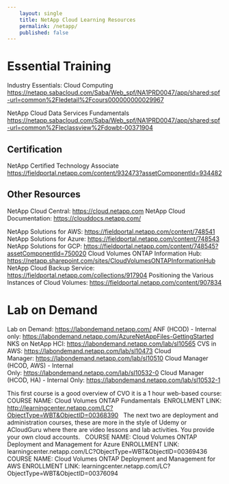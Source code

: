 ```yaml
---
    layout: single
    title: NetApp Cloud Learning Resources
    permalink: /netapp/
    published: false
---
```


# Essential Training
Industry Essentials: Cloud Computing
https://netapp.sabacloud.com/Saba/Web_spf/NA1PRD0047/app/shared;spf-url=common%2Fledetail%2Fcours000000000029967

NetApp Cloud Data Services Fundamentals
https://netapp.sabacloud.com/Saba/Web_spf/NA1PRD0047/app/shared;spf-url=common%2Fleclassview%2Fdowbt-00371904

## Certification
NetApp Certified Technology Associate
https://fieldportal.netapp.com/content/932473?assetComponentId=934482

## Other Resources
NetApp Cloud Central: https://cloud.netapp.com
NetApp Cloud Documentation: https://clouddocs.netapp.com/


NetApp Solutions for AWS: https://fieldportal.netapp.com/content/748541
NetApp Solutions for Azure: https://fieldportal.netapp.com/content/748543
NetApp Solutions for GCP: https://fieldportal.netapp.com/content/748545?assetComponentId=750020
Cloud Volumes ONTAP Information Hub: https://netapp.sharepoint.com/sites/CloudVolumesONTAPInformationHub
NetApp Cloud Backup Service: https://fieldportal.netapp.com/collections/917904
Positioning the Various Instances of Cloud Volumes: https://fieldportal.netapp.com/content/907834



# Lab on Demand
Lab on Demand: https://labondemand.netapp.com/
ANF (HCOD) - Internal only: https://labondemand.netapp.com/AzureNetAppFiles-GettingStarted
NKS on NetApp HCI: https://labondemand.netapp.com/lab/sl10565
CVS in AWS: https://labondemand.netapp.com/lab/sl10473
Cloud Manager: https://labondemand.netapp.com/lab/sl10510
Cloud Manager (HCOD, AWS) - Internal Only: https://labondemand.netapp.com/lab/sl10532-0
Cloud Manager (HCOD, HA) - Internal Only: https://labondemand.netapp.com/lab/sl10532-1



This first course is a good overview of CVO it is a 1 hour web-based course:
COURSE NAME: Cloud Volumes ONTAP Fundamentals
 ENROLLMENT LINK: http://learningcenter.netapp.com/LC?ObjectType=WBT&ObjectID=00368390
 
The next two are deployment and administration courses, these are more in the style of Udemy or ACloudGuru where there are video lessons and lab activities. You provide your own cloud accounts.
 
COURSE NAME: Cloud Volumes ONTAP Deployment and Management for Azure
ENROLLMENT LINK: learningcenter.netapp.com/LC?ObjectType=WBT&ObjectID=00369436
 
COURSE NAME: Cloud Volumes ONTAP Deployment and Management for AWS
ENROLLMENT LINK: learningcenter.netapp.com/LC?ObjectType=WBT&ObjectID=00376094

